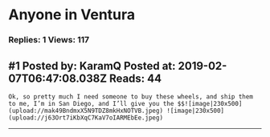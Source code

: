 # Anyone in Ventura

### Replies: 1 Views: 117

## \#1 Posted by: KaramQ Posted at: 2019-02-07T06:47:08.038Z Reads: 44

```
Ok, so pretty much I need someone to buy these wheels, and ship them to me, I’m in San Diego, and I’ll give you the $$![image|230x500](upload://mak49BndmxX5N9TDZ8mkHxNOTVB.jpeg) ![image|230x500](upload://j63Ort7iKbXqC7KaV7oIARMEbEe.jpeg)
```

---
